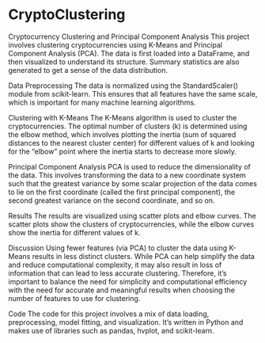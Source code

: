 # CryptoClustering
Cryptocurrency Clustering and Principal Component Analysis
This project involves clustering cryptocurrencies using K-Means and Principal Component Analysis (PCA). The data is first loaded into a DataFrame, and then visualized to understand its structure. Summary statistics are also generated to get a sense of the data distribution.

Data Preprocessing
The data is normalized using the StandardScaler() module from scikit-learn. This ensures that all features have the same scale, which is important for many machine learning algorithms.

Clustering with K-Means
The K-Means algorithm is used to cluster the cryptocurrencies. The optimal number of clusters (k) is determined using the elbow method, which involves plotting the inertia (sum of squared distances to the nearest cluster center) for different values of k and looking for the “elbow” point where the inertia starts to decrease more slowly.

Principal Component Analysis
PCA is used to reduce the dimensionality of the data. This involves transforming the data to a new coordinate system such that the greatest variance by some scalar projection of the data comes to lie on the first coordinate (called the first principal component), the second greatest variance on the second coordinate, and so on.

Results
The results are visualized using scatter plots and elbow curves. The scatter plots show the clusters of cryptocurrencies, while the elbow curves show the inertia for different values of k.

Discussion
Using fewer features (via PCA) to cluster the data using K-Means results in less distinct clusters. While PCA can help simplify the data and reduce computational complexity, it may also result in loss of information that can lead to less accurate clustering. Therefore, it’s important to balance the need for simplicity and computational efficiency with the need for accurate and meaningful results when choosing the number of features to use for clustering.

Code
The code for this project involves a mix of data loading, preprocessing, model fitting, and visualization. It’s written in Python and makes use of libraries such as pandas, hvplot, and scikit-learn.